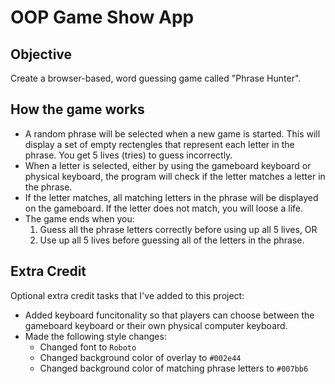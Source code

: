 # OOP Game Show App

## Objective

<p>Create a browser-based, word guessing game called "Phrase Hunter".</p>

## How the game works

- A random phrase will be selected when a new game is started. This will display a set of empty rectengles that represent each letter in the phrase. You get 5 lives (tries) to guess incorrectly.
- When a letter is selected, either by using the gameboard keyboard or physical keyboard, the program will check if the letter matches a letter in the phrase.
- If the letter matches, all matching letters in the phrase will be displayed on the gameboard. If the letter does not match, you will loose a life.
- The game ends when you:
  1. Guess all the phrase letters correctly before using up all 5 lives, OR
  2. Use up all 5 lives before guessing all of the letters in the phrase.

## Extra Credit

Optional extra credit tasks that I've added to this project:

- Added keyboard funcitonality so that players can choose between the gameboard keyboard or their own physical computer keyboard.
- Made the following style changes:
  - Changed font to `Roboto`
  - Changed background color of overlay to `#002e44`
  - Changed background color of matching phrase letters to `#007bb6`
